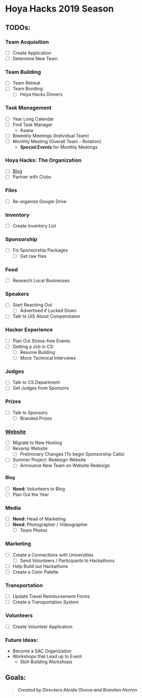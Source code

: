 # Hoya Hacks 2019 Season

## TODOs:
### Team Acquisition
- [ ] Create Application
- [ ] Determine New Team

### Team Building
- [ ] Team Retreat
- [ ] Team Bonding
    - [ ] Hoya Hacks Dinners

### Task Management
- [ ] Year Long Calendar
- [ ] Find Task Manager
    - Asana
- [ ] Biweekly Meetings (Individual Team)
- [ ] Monthly Meeting (Overall Team - Rotation)
    - _**Special Events**_ for Monthly Meetings

### Hoya Hacks: The Organization
- [ ] [Blog](web/blog/TODO.md)
- [ ] Partner with Clubs

### Files
- [ ] Re-organize Google Drive

### Inventory
- [ ] Create Inventory List

### Sponsorship
- [ ] Fix Sponsorship Packages
    - [ ] Get raw files

### Food
- [ ] Research Local Businesses

### Speakers
- [ ] Start Reaching Out
    - [ ] Advertised if Locked Down
- [ ] Talk to UIS About Compenstaion

### Hacker Experience
- [ ] Plan Out Stress-free Events
- [ ] Getting a Job in CS:
    - [ ] Resume Building
    - [ ] Mock Technical Interviews

### Judges
- [ ] Talk to CS Department
- [ ] Get Judges from Sponsors

### Prizes
- [ ] Talk to Sponsors
    - [ ] Branded Prizes

### [Website](web/TODO.md)
- [ ] Migrate to New Hosting
- [ ] Revamp Website
    - [ ] Preliminary Changes (To begin Sponsorship Calls)
- [ ] Summer Project: Redesign Website
    - [ ] Announce New Team on Website Redesign

#### Blog
- [ ] **Need:** Volunteers to Blog
- [ ] Plan Out the Year

### Media
- [ ] **Need:** Head of Marketing
- [ ] **Need:** Photographer / Videographer
    - [ ] Team Photos

### Marketing
- [ ] Create a Connections with Universities
    - [ ] Send Volunteers / Participants to Hackathons
- [ ] Help Build out Hackathons
- [ ] Create a Color Palette

### Transportation
- [ ] Update Travel Reimbursement Forms
- [ ] Create a Transportation System

### Volunteers
- [ ] Create Volunteer Application

### Future Ideas:
- Become a SAC Organization
- Workshops that Lead up to Event
    - Skill-Building Workshops

## Goals:


> **_Created by Directors Aleida Olvera and Brandon Herren_**
